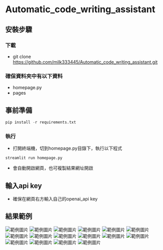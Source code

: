 # Automatic_code_writing_assistant

## 安裝步驟
### 下載
- git clone https://github.com/milk333445/Automatic_code_writing_assistant.git

### 確保資料夾中有以下資料
- homepage.py
- pages

## 事前準備
```python
pip install -r requirements.txt
```

### 執行
- 打開終端機，切到homepage.py目錄下，執行以下程式
```python=
streamlit run homepage.py
```
- 會自動開啟網頁，也可複製結果網址開啟
## 輸入api key
- 確保在網頁右方輸入自己的openai_api key

## 結果範例
![範例圖片](images/image1.jpg)
![範例圖片](images/image2.jpg)
![範例圖片](images/image3.jpg)
![範例圖片](images/image4.jpg)
![範例圖片](images/image5.jpg)
![範例圖片](images/image6.jpg)
![範例圖片](images/image7.jpg)
![範例圖片](images/image8.jpg)
![範例圖片](images/image9.jpg)
![範例圖片](images/image10.jpg)
![範例圖片](images/image11.jpg)
![範例圖片](images/image12.jpg)
![範例圖片](images/image13.jpg)
![範例圖片](images/image14.jpg)
![範例圖片](images/image15.jpg)
![範例圖片](images/image16.jpg)

